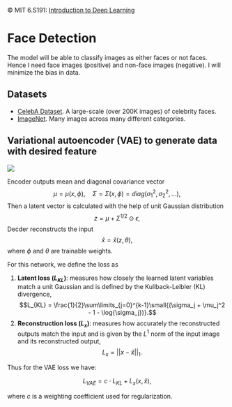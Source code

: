© MIT 6.S191: [Introduction to Deep Learning](http://introtodeeplearning.com) 

# Face Detection
The model will be able to classify images as either faces or not faces. Hence I need face images (positive) and non-face images (negative). I will minimize the bias in data.
## Datasets
* [CelebA Dataset](http://mmlab.ie.cuhk.edu.hk/projects/CelebA.html). A large-scale (over 200K images) of celebrity faces.   
* [ImageNet](http://www.image-net.org/). Many images across many different categories.
## Variational autoencoder (VAE) to generate data with desired feature 

![](https://deeplearningfromscratch.files.wordpress.com/2018/07/vae_complete.png?w=1140)


Encoder outputs mean and  diagonal covariance vector
$$\mu=\mu(x,\phi), \quad \Sigma=\Sigma(x,\phi)=diag(\sigma_1^2, \sigma_2^2, ...),$$
Then a latent vector is calculated with the help of unit Gaussian distribution
$$z=\mu+\Sigma^{1/2} \odot \epsilon,$$
Decder reconstructs the input
$$\hat{x}=\hat{x}(z,\theta),$$
where $\phi$ and $\theta$ are trainable weights.

For this network, we define the loss as

1. **Latent loss ($L_{KL}$)**: measures how closely the learned latent variables match a unit Gaussian and is defined by the Kullback-Leibler (KL) divergence,
$$L_{KL} = \frac{1}{2}\sum\limits_{j=0}^{k-1}\small{(\sigma_j + \mu_j^2 - 1 - \log{\sigma_j})}.$$
2. **Reconstruction loss ($L_x$)**: measures how accurately the reconstructed outputs match the input and is given by the $L^1$ norm of the input image and its reconstructed output,
$$L_{x} = ||x-\hat{x}||_1.$$   


Thus for the VAE loss we have: 

$$L_{VAE} = c\cdot L_{KL} + L_{x}{(x,\hat{x})},$$

where $c$ is a weighting coefficient used for regularization. 


